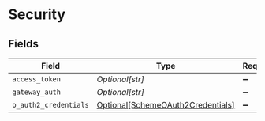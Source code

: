 # Security


## Fields

| Field                                                                               | Type                                                                                | Required                                                                            | Description                                                                         | Example                                                                             |
| ----------------------------------------------------------------------------------- | ----------------------------------------------------------------------------------- | ----------------------------------------------------------------------------------- | ----------------------------------------------------------------------------------- | ----------------------------------------------------------------------------------- |
| `access_token`                                                                      | *Optional[str]*                                                                     | :heavy_minus_sign:                                                                  | N/A                                                                                 |                                                                                     |
| `gateway_auth`                                                                      | *Optional[str]*                                                                     | :heavy_minus_sign:                                                                  | N/A                                                                                 |                                                                                     |
| `o_auth2_credentials`                                                               | [Optional[SchemeOAuth2Credentials]](../../models/shared/schemeoauth2credentials.md) | :heavy_minus_sign:                                                                  | N/A                                                                                 |                                                                                     |